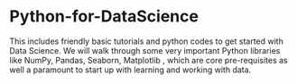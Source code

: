 # Python-for-DataScience
This includes friendly basic tutorials and python codes to get started with Data Science. We will walk through some very important Python libraries like NumPy, Pandas, Seaborn, Matplotlib , which are core pre-requisites as well a paramount to start up with learning and working with data.

